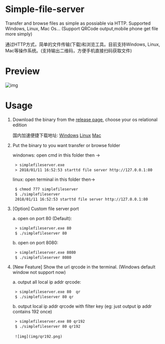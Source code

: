 # Simple-file-server
Transfer and browse files as simple as possiable via HTTP. Supported Windows, Linux, Mac Os... (Support QRCode output,mobile phone get file more simply)

通过HTTP方式，简单的文件传输(下载)和浏览工具。目前支持Windows, Linux, Mac等操作系统。(支持输出二维码，方便手机直接扫码获取文件)

# Preview

![img](img/preview.gif)

# Usage
1. Download the binary from the [release page](https://github.com/sssvip/simple-file-server/releases), choose your os relational edition
   
   
   国内加速便捷下载地址: [Windows](http://down.dxscx.com/simple-file-server_current_windows_amd64.tar.gz)        [Linux](http://down.dxscx.com/simple-file-server_current_linux_amd64.tar.gz)         [Mac](http://down.dxscx.com/simple-file-server_current_darwin_amd64.tar.gz) 

2. Put the binary to you want transfer or browse folder
    
    windonws: open cmd in this folder then ->

        > simplefileserver.exe 
        > 2018/01/11 16:52:53 starttd file server http://127.0.0.1:80
    
    linux: open terminal in this folder then->
    
        $ chmod 777 simplefileserver
        $ ./simplefileserver
        2018/01/11 16:52:53 starttd file server http://127.0.0.1:80
        
3. [Option] Custom file server port 
    
    a. open on port 80 (Default): 
        
        > simplefileserver.exe 80
        $ ./simplefileserver 80
    b. open on port 8080:
        
        > simplefileserver.exe 8080
        $ ./simplefileserver 8080

        
4. [New Feature] Show the url qrcode in the terminal. (Windows default window not support now)

    a. output all local ip addr qrcode:
    
        > simplefileserver.exe 80  qr
        $ ./simplefileserver 80 qr
        
    b. output local ip addr qrcode with filter key (eg: just output ip addr contains 192 once)
    
        > simplefileserver.exe 80 qr192
        $ ./simplefileserver 80 qr192     
        
        ![img](img/qr192.png)